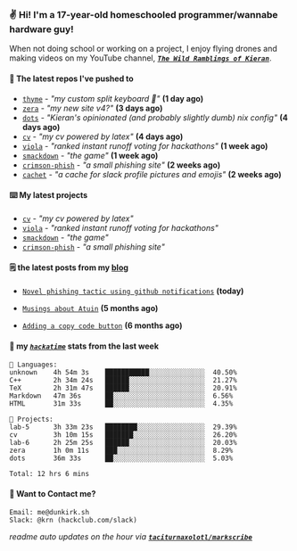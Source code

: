 ### ✌️ Hi! I'm a 17-year-old homeschooled programmer/wannabe hardware guy!

When not doing school or working on a project, I enjoy flying drones and making videos on my YouTube channel, [**_`The Wild Ramblings of Kieran`_**](https://youtube.com/@kieran.rambles).

#### 👷 The latest repos I've pushed to

- [`thyme`](https://github.com/taciturnaxolotl/thyme) - _"my custom split keyboard 🫶"_ **(1 day ago)**
- [`zera`](https://github.com/taciturnaxolotl/zera) - _"my new site v4?"_ **(3 days ago)**
- [`dots`](https://github.com/taciturnaxolotl/dots) - _"Kieran's opinionated (and probably slightly dumb) nix config"_ **(4 days ago)**
- [`cv`](https://github.com/taciturnaxolotl/cv) - _"my cv powered by latex"_ **(4 days ago)**
- [`viola`](https://github.com/taciturnaxolotl/viola) - _"ranked instant runoff voting for hackathons"_ **(1 week ago)**
- [`smackdown`](https://github.com/taciturnaxolotl/smackdown) - _"the game"_ **(1 week ago)**
- [`crimson-phish`](https://github.com/taciturnaxolotl/crimson-phish) - _"a small phishing site"_ **(2 weeks ago)**
- [`cachet`](https://github.com/taciturnaxolotl/cachet) - _"a cache for slack profile pictures and emojis"_ **(2 weeks ago)**

#### ⌨️ My latest projects

- [`cv`](https://github.com/taciturnaxolotl/cv) - _"my cv powered by latex"_
- [`viola`](https://github.com/taciturnaxolotl/viola) - _"ranked instant runoff voting for hackathons"_
- [`smackdown`](https://github.com/taciturnaxolotl/smackdown) - _"the game"_
- [`crimson-phish`](https://github.com/taciturnaxolotl/crimson-phish) - _"a small phishing site"_

#### 🗒️ the latest posts from my [blog](https://dunkirk.sh)

- [`Novel phishing tactic using github notifications`](https://dunkirk.sh/blog/github-phishing/) **(today)**

- [`Musings about Atuin`](https://dunkirk.sh/blog/atuin/) **(5 months ago)**

- [`Adding a copy code button`](https://dunkirk.sh/blog/adding-a-copy-button/) **(6 months ago)**



#### 📡 my [_`hackatime`_](https://waka.hackclub.com) stats from the last week

```text
💾 Languages:
unknown    4h 54m 3s    ███████████░░░░░░░░░░░░░░  40.50%
C++        2h 34m 24s   ██████░░░░░░░░░░░░░░░░░░░  21.27%
TeX        2h 31m 47s   ██████░░░░░░░░░░░░░░░░░░░  20.91%
Markdown   47m 36s      ██░░░░░░░░░░░░░░░░░░░░░░░  6.56%
HTML       31m 33s      ██░░░░░░░░░░░░░░░░░░░░░░░  4.35%

💼 Projects:
lab-5      3h 33m 23s   ████████░░░░░░░░░░░░░░░░░  29.39%
cv         3h 10m 15s   ███████░░░░░░░░░░░░░░░░░░  26.20%
lab-6      2h 25m 25s   ██████░░░░░░░░░░░░░░░░░░░  20.03%
zera       1h 0m 11s    ███░░░░░░░░░░░░░░░░░░░░░░  8.29%
dots       36m 33s      ██░░░░░░░░░░░░░░░░░░░░░░░  5.03%

Total: 12 hrs 6 mins
```

#### 📮 Want to Contact me?

```text
Email: me@dunkirk.sh
Slack: @krn (hackclub.com/slack)
```

_readme auto updates on the hour via [**`taciturnaxolotl/markscribe`**](https://github.com/taciturnaxolotl/markscribe)_
